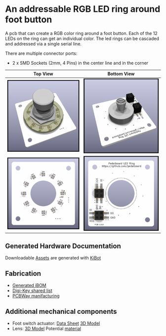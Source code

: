 # An addressable RGB LED ring around foot button

A pcb that can create a RGB color ring around a foot button.
Each of the 12 LEDs on the ring can get an individual color.
The led rings can be cascaded and addressed via a single serial line.

There are multiple connector ports:

- 2 x SMD Sockets (2mm, 4 Pins) in the center line and in the corner


| Top View | Bottom View  |
| -------- | ------------ |
| ![30 deg](https://github.com/pedalboard/pedalboard-led-ring-site/blob/main/3D/pedalboard-led-ring-3D_top30deg.png) | ![30 deg bottom](https://github.com/pedalboard/pedalboard-led-ring-site/blob/main/3D/pedalboard-led-ring-3D_top30deg-bottom.png)  |
| ![30 deg](https://github.com/pedalboard/pedalboard-led-ring-site/blob/main/3D/pedalboard-led-ring-3D_top.png) | ![30 deg bottom](https://github.com/pedalboard/pedalboard-led-ring-site/blob/main/3D/pedalboard-led-ring-3D_bottom.png) |




## Generated Hardware Documentation

Downloadable [Assets](https://pedalboard.github.io/pedalboard-led-ring-site) are generated with [KiBot](https://github.com/INTI-CMNB/KiBot)

## Fabrication

* [Generated iBOM](https://pedalboard.github.io/pedalboard-led-ring-site/Assembly/pedalboard-led-ring-ibom.html)
* [Digi-Key shared list](https://www.digikey.ch/de/mylists/list/I3LZUQ0FSV)
* [PCBWay manifacturing](https://www.pcbway.com/project/shareproject/FIXME.html)


## Additional mechanical components

* Foot switch actuator: [Data Sheet](https://www.cliffuk.co.uk/products/switches/FC7125.pdf) [3D Model](https://github.com/pedalboard/pedalboard-case/blob/main/generated/actuator.stl)
* Lens: [3D Model](https://github.com/pedalboard/pedalboard-case/blob/main/generated/led-ring-washer.stl) Potential [material](https://plastics-rubber.basf.com/global/de/performance_polymers/products/ultramid.html)

